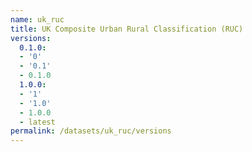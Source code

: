 ```yaml
---
name: uk_ruc
title: UK Composite Urban Rural Classification (RUC)
versions:
  0.1.0:
  - '0'
  - '0.1'
  - 0.1.0
  1.0.0:
  - '1'
  - '1.0'
  - 1.0.0
  - latest
permalink: /datasets/uk_ruc/versions
---
```

